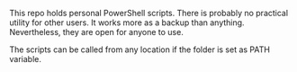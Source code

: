 This repo holds personal PowerShell scripts. There is probably no practical utility for other users. It works more as a backup than anything. Nevertheless, they are open for anyone to use.

The scripts can be called from any location if the folder is set as PATH variable.